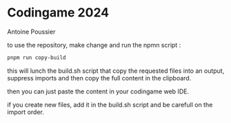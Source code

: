# Codingame 2024
Antoine Poussier

to use the repository, make change and run the npmn script :

```bash
pnpm run copy-build
```

this will lunch the build.sh script that copy the requested files into an output, suppress imports and then copy the full content in the clipboard.

then you can just paste the content in your codingame web IDE.


if you create new files, add it in the build.sh script and be carefull on the import order.
